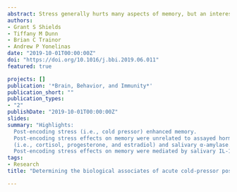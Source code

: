 ```yaml
---
abstract: Stress generally hurts many aspects of memory, but an interesting finding to emerge from the stress and memory literature is that stress that occurs shortly after learning (i.e., post-encoding stress) usually benefits memory. Although this effect is well established, the biological mechanisms underpinning this effect are not—especially in humans. We addressed this gap in the present study by collecting saliva samples from 80 participants who were randomized to a post-encoding stress (i.e., cold pressor for 3 min) or control task (i.e., warm water for 3 min) and 48 h later completed a recognition memory task. Saliva was collected both prior to and 15 min after the offset of (18 min after the onset of) the stress/control manipulation. Drawing on animal and human work, we examined how five stress-responsive biomarkers—cortisol, salivary α-amylase, progesterone, estradiol, and the proinflammatory cytokine interleukin (IL)-1β, all assessed in saliva—related to the effects of stress on memory. We found that stress enhanced recollection of negative images and that these effects were selectively related to salivary IL-1β. Moreover, we found that the beneficial effects of stress on memory were statistically mediated by salivary IL-1β. We found no robust associations—either linear or quadratic—between memory and any other biomarker, nor did we find significant interactions between biomarkers in predicting memory. These results suggest that immune system activity indexed by salivary IL-1β may play an important role in contributing to post-encoding stress effects on human memory.
authors:
- Grant S Shields
- Tiffany M Dunn
- Brian C Trainor
- Andrew P Yonelinas
date: "2019-10-01T00:00:00Z"
doi: "https://doi.org/10.1016/j.bbi.2019.06.011" 
featured: true

projects: []
publication: '*Brain, Behavior, and Immunity*'
publication_short: ""
publication_types:
- "2"
publishDate: "2019-10-01T00:00:00Z"
slides: 
summary: "Highlights:
  Post-encoding stress (i.e., cold pressor) enhanced memory.
  Post-encoding stress effects on memory were unrelated to assayed hormones 
  (i.e., cortisol, progesterone, and estradiol) and salivary α-amylase.
  Post-encoding stress effects on memory were mediated by salivary IL-1β."
tags:
- Research
title: "Determining the biological associates of acute cold-pressor post-encoding stress effects on human memory:The role of salivary interleukin-1β"

---
```


